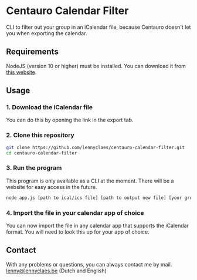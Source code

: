 # Centauro Calendar Filter

CLI to filter out your group in an iCalendar file, because Centauro doesn't let you when exporting the calendar.

## Requirements

NodeJS (version 10 or higher) must be installed.
You can download it from [this website](https://nodejs.org/en/ "NodeJS webiste").

## Usage

### 1. Download the iCalendar file
You can do this by opening the link in the export tab.

### 2. Clone this repository

```bash
git clone https://github.com/lennyclaes/centauro-calendar-filter.git
cd centauro-calendar-filter
```

### 3. Run the program
This program is only available as a CLI at the moment. There will be a website for easy access in the future.

```bash
node app.js [path to ical/ics file] [path to output new file] [your group number]
```

### 4. Import the file in your calendar app of choice

You can now import the file in any calendar app that supports the iCalendar format. You will need to look this up for your app of choice.

## Contact

With any problems or questions, you can always contact me by mail. [lenny@lennyclaes.be](mailto:lenny@lennyclaes.be?SUBJECT=centauro-calendar-filter) (Dutch and English)